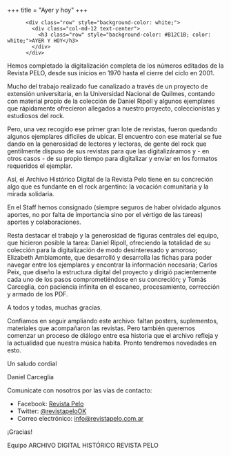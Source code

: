 +++
title = "Ayer y hoy"
+++

          <div class="row" style="background-color: white;">
            <div class="col-md-12 text-center">
              <h3 class="row" style="background-color: #B12C1B; color: white;">AYER Y HOY</h3>
            </div>
          </div>

Hemos completado la digitalización completa de los números editados de la Revista PELO, desde sus inicios en 1970 hasta el cierre del ciclo en 2001.

Mucho del trabajo realizado fue canalizado a través de un proyecto de extensión universitaria, en la Universidad Nacional de Quilmes, contando con material propio de la colección de Daniel Ripoll y algunos ejemplares que rápidamente ofrecieron allegados a nuestro proyecto, coleccionistas y estudiosos del rock.

Pero, una vez recogido ese primer gran lote de revistas, fueron quedando algunos ejemplares difíciles de ubicar. El encuentro con ese material se fue dando en la generosidad de lectores y lectoras, de gente del rock que gentilmente dispuso de sus revistas para que las digitalizáramos y - en otros casos - de su propio tiempo para digitalizar y enviar en los formatos requeridos el ejemplar.

Así, el Archivo Histórico Digital de la Revista Pelo tiene en su concreción algo que es fundante en el rock argentino: la vocación comunitaria y la mirada solidaria.

En el Staff hemos consignado (siempre seguros de haber olvidado algunos aportes, no por falta de importancia sino por el vértigo de las tareas) aportes y colaboraciones.

Resta destacar el trabajo y la generosidad de figuras centrales del equipo, que hicieron posible la tarea: Daniel Ripoll, ofreciendo la totalidad de su colección para la digitalización de modo desinteresado y amoroso; Elizabeth Ambiamonte, que desarrolló y desarrolla las fichas para poder navegar entre los ejemplares y encontrar la información necesaria; Carlos Peix, que diseño la estructura digital del proyecto y dirigió pacientemente cada uno de los pasos comprometiéndose en su concreción; y Tomás Carceglia, con paciencia infinita en el escaneo, procesamiento, corrección y armado de los PDF.

A todos y todas, muchas gracias.

Confiamos en seguir ampliando este archivo: faltan posters, suplementos, materiales que acompañaron las revistas.  Pero también queremos comenzar un proceso de diálogo entre esa historia que el archivo refleja y la actualidad que nuestra música habita.  Pronto tendremos novedades en esto.

Un saludo cordial

Daniel Carceglia

Comunicate con nosotros por las vías de contacto:

- Facebook: [Revista Pelo](https://www.facebook.com/Revista-Pelo-723711337839915/)
- Twitter: [@revistapeloOK](https://twitter.com/RevistaPeloOK)
- Correo electrónico: <a href="mailto:info@revistapelo.com.ar">info@revistapelo.com.ar</a>

¡Gracias!

Equipo ARCHIVO DIGITAL HISTÓRICO REVISTA PELO
